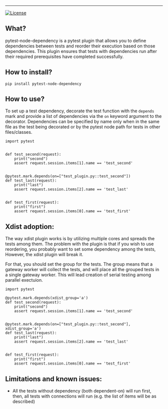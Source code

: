 ------

[![License](https://img.shields.io/badge/License-MIT-blue.svg)](https://opensource.org/license/mit)

What?
------
pytest-node-dependency is a pytest plugin that allows you to define dependencies between tests and reorder their execution based on those dependencies. This plugin ensures that tests with dependencies run after their required prerequisites have completed successfully.

How to install?
----------
```
pip install pytest-node-dependency
```

How to use?
-----------------------------------------------------
To set up a test dependency, decorate the test function with the `depends` mark and provide a list of dependencies via the `on` keyword argument to the decorator. Dependencies can be specified by name only when in the same file as the test being decorated or by the pytest node path for tests in other files/classes.

```
import pytest


def test_second(request):
    print("second")
    assert request.session.items[1].name == 'test_second'


@pytest.mark.depends(on=["test_plugin.py::test_second"])
def test_last(request):
    print("last")
    assert request.session.items[2].name == 'test_last'


def test_first(request):
    print("first")
    assert request.session.items[0].name == 'test_first'
```

Xdist adoption:
---------------
The way xdist plugin works is by utilizing multiple cores and spreads the tests among them.
The problem with the plugin is that if you wish to use reordering, you probably want to set some dependency among the tests,
However, the xdist plugin will break it.

For that, you should set the group for the tests. The group means that a gateway worker will collect the tests, and will 
place all the grouped tests in a single gateway worker. 
This will lead creation of serial testing among parallel exectuion.

```
import pytest

@pytest.mark.depends(xdist_group='a')
def test_second(request):
    print("second")
    assert request.session.items[1].name == 'test_second'


@pytest.mark.depends(on=["test_plugin.py::test_second"], xdist_group='a')
def test_last(request):
    print("last")
    assert request.session.items[2].name == 'test_last'


def test_first(request):
    print("first")
    assert request.session.items[0].name == 'test_first'
```


Limitations and known issues:
-----------------------------------------------------
* All the tests without dependency (both dependent-on) will run first, then, all tests with connections will run
(e.g. the list of items will be as described)
